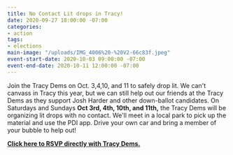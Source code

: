 ```yaml
---
title: No Contact Lit drops in Tracy!
date: 2020-09-27 18:00:00 -07:00
categories:
- action
tags:
- elections
main-image: "/uploads/IMG_4006%20-%20V2-66c83f.jpeg"
event-start-date: 2020-10-03 09:00:00 -07:00
event-end-date: 2020-10-11 12:00:00 -07:00
---
```


Join the Tracy Dems on Oct. 3,4,10, and 11 to safely drop lit. We can't canvass in Tracy this year, but we can still help out our friends at the Tracy Dems as they support Josh Harder and other down-ballot candidates.  On  Saturdays and Sundays **Oct 3rd, 4th, 10th, and 11th,** the Tracy Dems will be organizing lit drops with no contact.  We'll meet in a local park to pick up the material and use the PDI app.  Drive your own car and bring a member of your bubble to help out!

**[Click here to RSVP directly with Tracy Dems.](https://greatertracydems.org/sign-ups-lit-drop)**